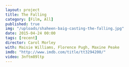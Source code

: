 ```yaml
---
layout: project
title: The Falling
category: [Film, All]
published: true
img: "/uploads/shaheen-baig-casting-the-falling.jpg"
date: 2015-04-24 00:00
tags: [recent]
director: Carol Morley
with: Maisie Williams, Florence Pugh, Maxine Peake
imdb: "http://www.imdb.com/title/tt3294200/"
video: 3nftm89ltp
---
```



